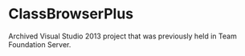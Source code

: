 # ClassBrowserPlus
 Archived Visual Studio 2013 project that was previously held in Team Foundation Server.
